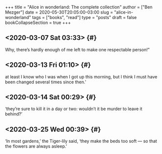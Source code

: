+++
title = "Alice in wonderland: The complete collection"
author = ["Ben Mezger"]
date = 2020-05-30T20:05:00-03:00
slug = "alice-in-wonderland"
tags = ["books", "read"]
type = "posts"
draft = false
bookCollapseSection = true
+++

## <span class="timestamp-wrapper"><span class="timestamp">&lt;2020-03-07 Sat 03:33&gt;</span></span> {#}

Why, there’s hardly enough of me left to make one respectable person!”


## <span class="timestamp-wrapper"><span class="timestamp">&lt;2020-03-13 Fri 01:10&gt;</span></span> {#}

at least I know who I was when I got up this morning, but I think I must have
been changed several times since then.’


## <span class="timestamp-wrapper"><span class="timestamp">&lt;2020-03-14 Sat 00:29&gt;</span></span> {#}

‘they’re sure to kill it in a day or two: wouldn’t it be murder to leave
it behind?’


## <span class="timestamp-wrapper"><span class="timestamp">&lt;2020-03-25 Wed 00:39&gt;</span></span> {#}

‘In most gardens,’ the Tiger-lily said, ‘they make the beds too soft —
so that the flowers are always asleep.’
